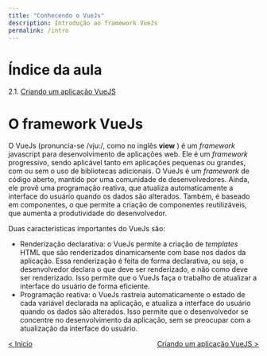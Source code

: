 ```yaml
---
title: "Conhecendo o VueJs"
description: Introdução ao framework VueJs
permalink: /intro
---
```

# Índice da aula
2.1. [Criando um aplicação VueJS](intro/criar-aplicacao-vuejs.html)  


# O framework VueJs

O VueJs (pronuncia-se /vju:/, como no inglês **view** ) é um *framework* javascript para desenvolvimento de aplicações web. Ele é um *framework* progressivo, sendo aplicável tanto em aplicações pequenas ou grandes, com ou sem o uso de bibliotecas adicionais. O VueJs é um *framework* de código aberto, mantido por uma comunidade de desenvolvedores. Ainda, ele provê uma programação reativa, que atualiza automaticamente a interface do usuário quando os dados são alterados. Também, é baseado em componentes, o que permite a criação de componentes reutilizáveis, que aumenta a produtividade do desenvolvedor.

Duas características importantes do VueJs são:

- Renderização declarativa: o VueJs permite a criação de *templates* HTML que são renderizados dinamicamente com base nos dados da aplicação. Essa renderização é feita de forma declarativa, ou seja, o desenvolvedor declara o que deve ser renderizado, e não como deve ser renderizado. Isso permite que o VueJs faça o trabalho de atualizar a interface do usuário de forma eficiente.
- Programação reativa: o VueJs rastreia automaticamente o estado de cada variável declarada na aplicação, e atualiza a interface do usuário quando os dados são alterados. Isso permite que o desenvolvedor se concentre no desenvolvimento da aplicação, sem se preocupar com a atualização da interface do usuário.


<span style="display: flex; justify-content: space-between;"><span>[&lt; Início](/ "Início")</span> <span>[Criando um aplicação VueJS &gt;](intro/criar-aplicacao-vuejs.html "Próximo")</span></span>
